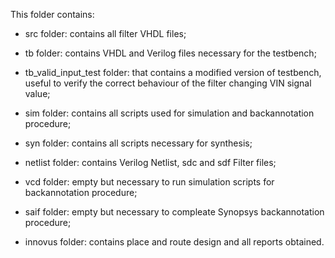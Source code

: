 This folder contains:

- src folder: contains all filter VHDL files;

- tb folder: contains VHDL and Verilog files necessary for the testbench;

- tb_valid_input_test folder: that contains a modified version of testbench, useful to verify
  the correct behaviour of the filter changing VIN signal value;
  
- sim folder: contains all scripts used for simulation and backannotation procedure;

- syn folder: contains all scripts necessary for synthesis;

- netlist folder: contains Verilog Netlist, sdc and sdf Filter files;

- vcd folder: empty but necessary to run simulation scripts for backannotation procedure;

- saif folder: empty but necessary to compleate Synopsys backannotation procedure;

- innovus folder: contains place and route design and all reports obtained.